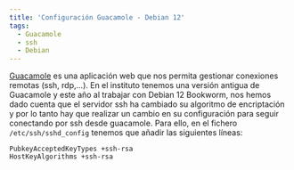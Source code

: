 ```yaml
---
title: 'Configuración Guacamole - Debian 12'
tags: 
  - Guacamole
  - ssh
  - Debian
---
```

[Guacamole](https://guacamole.apache.org/) es una aplicación web que nos permita gestionar conexiones remotas (ssh, rdp,...). En el instituto tenemos una versión antigua de Guacamole y este año al trabajar con Debian 12 Bookworm, nos hemos dado cuenta que el servidor ssh ha cambiado su algoritmo de encriptación y por lo tanto hay que realizar un cambio en su configuración para seguir conectando por ssh desde guacamole. Para ello, en el fichero `/etc/ssh/sshd_config` tenemos que añadir las siguientes líneas:

```
PubkeyAcceptedKeyTypes +ssh-rsa
HostKeyAlgorithms +ssh-rsa
```


